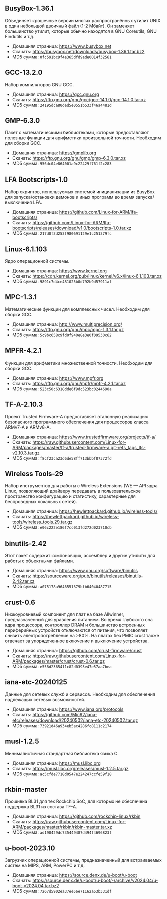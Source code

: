 ## BusyBox-1.36.1
Объединяет крошечные версии многих распространённых утилит UNIX в один небольшой двоичный файл (1-2 Мбайт). Он заменяет большинство утилит, которые обычно находятся в GNU Coreutils, GNU Findutils и т.д.
- Домашняя страница: <https://www.busybox.net>
- Скачать: <https://busybox.net/downloads/busybox-1.36.1.tar.bz2>
- MD5 сумма: `0fc591bc9f4e365dfd9ade0014f32561`
## GCC-13.2.0
Набор компиляторов GNU GCC.
- Домашняя страница: <https://gcc.gnu.org>
- Скачать: <https://ftp.gnu.org/gnu/gcc/gcc-14.1.0/gcc-14.1.0.tar.xz>
- MD5 сумма: `24195dca80ded5e0551b533f46a4481d`
## GMP-6.3.0
Пакет с математическими библиотеками, которые предоставляют полезные функции для арифметики произвольной точности. Необходим для сборки GCC.
- Домашняя страница: <https://gmplib.org>
- Скачать: <https://ftp.gnu.org/gnu/gmp/gmp-6.3.0.tar.xz>
- MD5 сумма: `956dc04e864001a9c22429f761f2c283`
## LFA Bootscripts-1.0
Набор скриптов, используемых системой инициализации из BusyBox для запуска/остановки демонов и иных программ во время запуска/выключения LFA.
- Домашняя страница: <https://github.com/Linux-for-ARM/lfa-bootscripts/>
- Скачать: <https://github.com/Linux-for-ARM/lfa-bootscripts/releases/download/v1.0/bootscripts-1.0.tar.xz>
- MD5 сумма: `217d8f3d253f980691129e1c251379fc`
## Linux-6.1.103
Ядро операционной системы.
- Домашняя страница: <https://www.kernel.org>
- Скачать: <https://cdn.kernel.org/pub/linux/kernel/v6.x/linux-6.1.103.tar.xz>
- MD5 сумма: `9891c7d4ce481025b0d792b9d57911af`
## MPC-1.3.1
Математические функции для комплексных чисел. Необходим для сборки GCC.
- Домашняя страница: <http://www.multiprecision.org/>
- Скачать: <https://ftp.gnu.org/gnu/mpc/mpc-1.3.1.tar.gz>
- MD5 сумма: `5c9bc658c9fd0f940e8e3e0f09530c62`
## MPFR-4.2.1
Функции для арифметики множественной точности. Необходим для сборки GCC.
- Домашняя страница: <https://www.mpfr.org>
- Скачать: <https://ftp.gnu.org/gnu/mpfr/mpfr-4.2.1.tar.xz>
- MD5 сумма: `523c50c6318dde6f9dc523bc0244690a`
## TF-A-2.10.3
Проект Trusted Firmware-A предоставляет эталонную реализацию безопасного программного обеспечения для процессоров класса ARMv7-A и ARMv8-A.
- Домашняя страница: <https://www.trustedfirmware.org/projects/tf-a/>
- Скачать: <https://raw.githubusercontent.com/Linux-for-ARM/packages/master/tf-a/trusted-firmware-a.git-refs_tags_lts-v2.10.3.tar.gz>
- MD5 сумма: `f8cf23ca23d6de58ff713bbbf87372fd`
## Wireless Tools-29
Набор инструментов для работы с Wireless Extensions (WE — API ядра Linux, позволяющий драйверу передавать в пользовательское пространство конфигурацию и статистику, характерные для беспроводных локальных сетей).
- Домашняя страница: <https://hewlettpackard.github.io/wireless-tools/>
- Скачать: <https://hewlettpackard.github.io/wireless-tools/wireless_tools.29.tar.gz>
- MD5 сумма: `e06c222e186f7cc013fd272d023710cb`
## binutils-2.42
Этот пакет содержит компоновщик, ассемблер и другие утилиты для работы с объектными файлами.
- Домашняя страница: <https://www.gnu.org/software/binutils>
- Скачать: <https://sourceware.org/pub/binutils/releases/binutils-2.42.tar.xz>
- MD5 сумма: `a075178a9646551379bfb64040487715`
## crust-0.6
Низкоуровневый компонент для плат на базе Allwinner, предназначенный для уравления питанием. Во время глубокого сна ядра процессора, контроллер DRAM и большинство встроенных периферийных устройств отключаются от питания, что позволяет снизить электропотребление на >80%. На платах без PMIC crust также отвечает за упорядоченное включение и выключение устройства.
- Домашняя страница: <https://github.com/crust-firmware/crust>
- Скачать: <https://raw.githubusercontent.com/Linux-for-ARM/packages/master/crust/crust-0.6.tar.gz>
- MD5 сумма: `e558d2365411c82d0393e47e57aa7bea`
## iana-etc-20240125
Данные для сетевых служб и сервисов. Необходим для обеспечения надлежащих сетевых возможностей.
- Домашняя страница: <https://www.iana.org/protocols>
- Скачать: <https://github.com/Mic92/iana-etc/releases/download/20240502/iana-etc-20240502.tar.gz>
- MD5 сумма: `73921d46a934eb5ac4286fc8111c2174`
## musl-1.2.5
Минималистичная стандартная библиотека языка С.
- Домашняя страница: <https://musl.libc.org>
- Скачать: <https://musl.libc.org/releases/musl-1.2.5.tar.gz>
- MD5 сумма: `ac5cfde7718d0547e224247ccfe59f18`
## rkbin-master
Прошивка BL31 для тех Rockchip SoC, для которых не обеспечена поддержка BL31 из состава TF-A.
- Домашняя страница: <https://github.com/rockchip-linux/rkbin>
- Скачать: <https://raw.githubusercontent.com/Linux-for-ARM/packages/master/rkbin/rkbin-master.tar.xz>
- MD5 сумма: `ad190429dc735449487d494f4696823f`
## u-boot-2023.10
Загрузчик операционной системы, предназначенный для встраиваемых систем на MIPS, ARM, PowerPC и т.д.
- Домашняя страница: <https://source.denx.de/u-boot/u-boot>
- Скачать: <https://source.denx.de/u-boot/u-boot/-/archive/v2024.04/u-boot-v2024.04.tar.bz2>
- MD5 сумма: `7267d5902ea37ee56e71162a53b331df`
